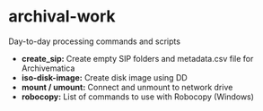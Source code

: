 # archival-work
Day-to-day processing commands and scripts

* **create_sip:** Create empty SIP folders and metadata.csv file for Archivematica
* **iso-disk-image:** Create disk image using DD
* **mount / umount:** Connect and unmount to network drive
* **robocopy:** List of commands to use with Robocopy (Windows)
